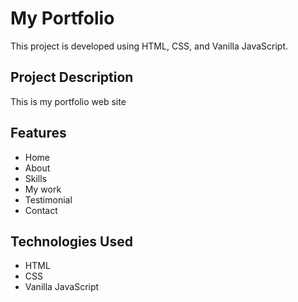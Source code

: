 # My Portfolio

This project is developed using HTML, CSS, and Vanilla JavaScript.

## Project Description

This is my portfolio web site

## Features

- Home
- About
- Skills
- My work
- Testimonial
- Contact

## Technologies Used

- HTML
- CSS
- Vanilla JavaScript
